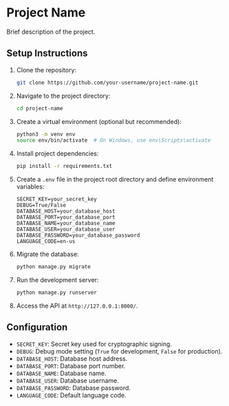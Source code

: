 # Project Name

Brief description of the project.

## Setup Instructions

1. Clone the repository:

    ```bash
    git clone https://github.com/your-username/project-name.git
    ```

2. Navigate to the project directory:

    ```bash
    cd project-name
    ```

3. Create a virtual environment (optional but recommended):

    ```bash
    python3 -m venv env
    source env/bin/activate  # On Windows, use env\Scripts\activate
    ```

4. Install project dependencies:

    ```bash
    pip install -r requirements.txt
    ```

5. Create a `.env` file in the project root directory and define environment variables:

    ```plaintext
    SECRET_KEY=your_secret_key
    DEBUG=True/False
    DATABASE_HOST=your_database_host
    DATABASE_PORT=your_database_port
    DATABASE_NAME=your_database_name
    DATABASE_USER=your_database_user
    DATABASE_PASSWORD=your_database_password
    LANGUAGE_CODE=en-us
    ```

6. Migrate the database:

    ```bash
    python manage.py migrate
    ```

7. Run the development server:

    ```bash
    python manage.py runserver
    ```

8. Access the API at `http://127.0.0.1:8000/`.

## Configuration

- `SECRET_KEY`: Secret key used for cryptographic signing.
- `DEBUG`: Debug mode setting (`True` for development, `False` for production).
- `DATABASE_HOST`: Database host address.
- `DATABASE_PORT`: Database port number.
- `DATABASE_NAME`: Database name.
- `DATABASE_USER`: Database username.
- `DATABASE_PASSWORD`: Database password.
- `LANGUAGE_CODE`: Default language code.

